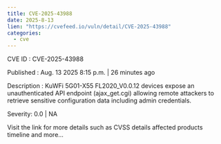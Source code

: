 ```yaml
--- 
title: CVE-2025-43988
date: 2025-8-13
lien: "https://cvefeed.io/vuln/detail/CVE-2025-43988"
categories:
  - cve
---
```


CVE ID : CVE-2025-43988

Published :  Aug. 13
2025
8:15 p.m. | 26 minutes ago

Description : KuWFi 5G01-X55 FL2020_V0.0.12 devices expose an unauthenticated API endpoint (ajax_get.cgi)
allowing remote attackers to retrieve sensitive configuration data
including admin credentials.

Severity: 0.0 | NA

Visit the link for more details
such as CVSS details
affected products
timeline
and more...
